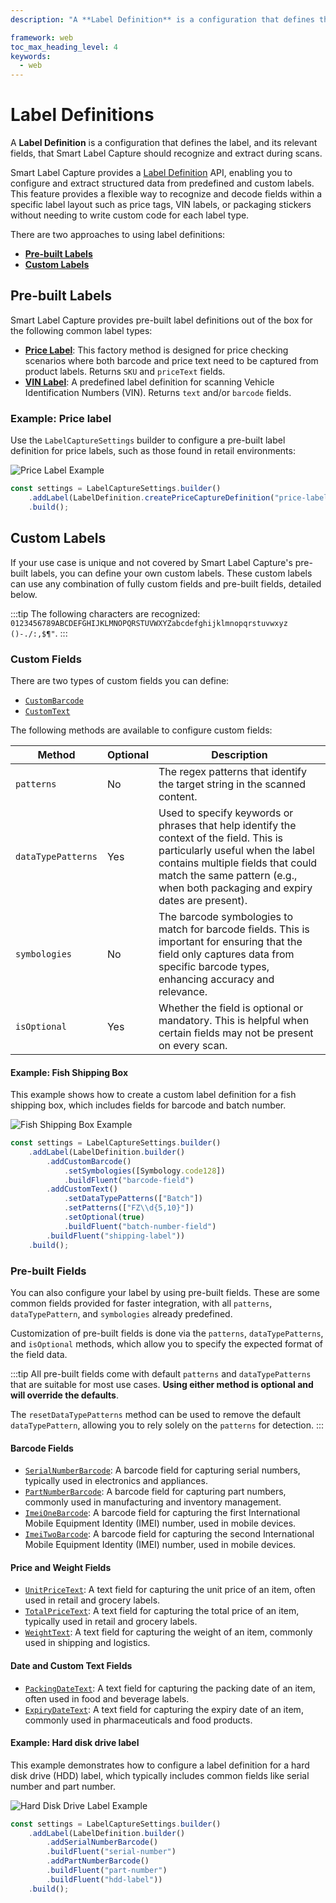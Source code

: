 ```yaml
---
description: "A **Label Definition** is a configuration that defines the label, and its relevant fields, that Smart Label Capture should recognize and extract during scans.                                                                            "

framework: web
toc_max_heading_level: 4
keywords:
  - web
---
```


# Label Definitions

A **Label Definition** is a configuration that defines the label, and its relevant fields, that Smart Label Capture should recognize and extract during scans.

Smart Label Capture provides a [Label Definition](https://docs.scandit.com/7.6/data-capture-sdk/web/label-capture/api/label-definition.html#label-definition) API, enabling you to configure and extract structured data from predefined and custom labels. This feature provides a flexible way to recognize and decode fields within a specific label layout such as price tags, VIN labels, or packaging stickers without needing to write custom code for each label type.

There are two approaches to using label definitions:

- [**Pre-built Labels**](#pre-built-labels)
- [**Custom Labels**](#custom-labels)

## Pre-built Labels

Smart Label Capture provides pre-built label definitions out of the box for the following common label types:

- [**Price Label**](https://docs.scandit.com/7.6/data-capture-sdk/web/label-capture/api/label-definition.html#method-scandit.datacapture.label.LabelDefinition.PriceCaptureDefinitionWithName): This factory method is designed for price checking scenarios where both barcode and price text need to be captured from product labels. Returns `SKU` and `priceText` fields.
- [**VIN Label**](https://docs.scandit.com/7.6/data-capture-sdk/web/label-capture/api/label-definition.html#method-scandit.datacapture.label.LabelDefinition.VinLabelDefinitionWithName): A predefined label definition for scanning Vehicle Identification Numbers (VIN). Returns `text` and/or `barcode` fields.

### Example: Price label

Use the `LabelCaptureSettings` builder to configure a pre-built label definition for price labels, such as those found in retail environments:

![Price Label Example](/img/slc/price-label.png)

```js
const settings = LabelCaptureSettings.builder()
    .addLabel(LabelDefinition.createPriceCaptureDefinition("price-label"))
    .build();
```

## Custom Labels

If your use case is unique and not covered by Smart Label Capture's pre-built labels, you can define your own custom labels. These custom labels can use any combination of fully custom fields and pre-built fields, detailed below.

:::tip
The following characters are recognized: `0123456789ABCDEFGHIJKLMNOPQRSTUVWXYZabcdefghijklmnopqrstuvwxyz ()-./:,$¶"`.
:::

### Custom Fields

There are two types of custom fields you can define:

* [`CustomBarcode`](https://docs.scandit.com/7.6/data-capture-sdk/web/label-capture/api/custom-barcode.html#custom-barcode)
* [`CustomText`](https://docs.scandit.com/7.6/data-capture-sdk/web/label-capture/api/custom-text.html#custom-text)

The following methods are available to configure custom fields:

| Method | Optional | Description |
|--------|----------|-------------|
| `patterns` | No | The regex patterns that identify the target string in the scanned content. |
| `dataTypePatterns` | Yes | Used to specify keywords or phrases that help identify the context of the field. This is particularly useful when the label contains multiple fields that could match the same pattern (e.g., when both packaging and expiry dates are present). |
| `symbologies` | No | The barcode symbologies to match for barcode fields. This is important for ensuring that the field only captures data from specific barcode types, enhancing accuracy and relevance. |
| `isOptional` | Yes | Whether the field is optional or mandatory. This is helpful when certain fields may not be present on every scan. |

#### Example: Fish Shipping Box

This example shows how to create a custom label definition for a fish shipping box, which includes fields for barcode and batch number.

![Fish Shipping Box Example](/img/slc/fish-shipping-box.png)

```js
const settings = LabelCaptureSettings.builder()
    .addLabel(LabelDefinition.builder()
        .addCustomBarcode()
            .setSymbologies([Symbology.code128])
            .buildFluent("barcode-field")
        .addCustomText()
            .setDataTypePatterns(["Batch"])
            .setPatterns(["FZ\\d{5,10}"])
            .setOptional(true)
            .buildFluent("batch-number-field")
        .buildFluent("shipping-label"))
    .build();
```

### Pre-built Fields

You can also configure your label by using pre-built fields. These are some common fields provided for faster integration, with all `patterns`, `dataTypePattern`, and `symbologies` already predefined.

Customization of pre-built fields is done via the `patterns`, `dataTypePatterns`, and `isOptional` methods, which allow you to specify the expected format of the field data.

:::tip
All pre-built fields come with default `patterns` and `dataTypePatterns` that are suitable for most use cases. **Using either method is optional and will override the defaults**.

The `resetDataTypePatterns` method can be used to remove the default `dataTypePattern`, allowing you to rely solely on the `patterns` for detection.
:::

#### Barcode Fields

* [`SerialNumberBarcode`](https://docs.scandit.com/7.6/data-capture-sdk/web/label-capture/api/serial-number-barcode.html#serial-number-barcode):
  A barcode field for capturing serial numbers, typically used in electronics and appliances.
* [`PartNumberBarcode`](https://docs.scandit.com/7.6/data-capture-sdk/web/label-capture/api/part-number-barcode.html#part-number-barcode):
  A barcode field for capturing part numbers, commonly used in manufacturing and inventory management.
* [`ImeiOneBarcode`](https://docs.scandit.com/7.6/data-capture-sdk/web/label-capture/api/imei-one-barcode.html#imei-one-barcode): 
  A barcode field for capturing the first International Mobile Equipment Identity (IMEI) number, used in mobile devices.
* [`ImeiTwoBarcode`](https://docs.scandit.com/7.6/data-capture-sdk/web/label-capture/api/imei-two-barcode.html#imei-two-barcode): 
  A barcode field for capturing the second International Mobile Equipment Identity (IMEI) number, used in mobile devices.

#### Price and Weight Fields

* [`UnitPriceText`](https://docs.scandit.com/7.6/data-capture-sdk/web/label-capture/api/unit-price-text.html#unit-price-text):
  A text field for capturing the unit price of an item, often used in retail and grocery labels.
* [`TotalPriceText`](https://docs.scandit.com/7.6/data-capture-sdk/web/label-capture/api/total-price-text.html#total-price-text):
  A text field for capturing the total price of an item, typically used in retail and grocery labels.
* [`WeightText`](https://docs.scandit.com/7.6/data-capture-sdk/web/label-capture/api/weight-text.html#weight-text):
  A text field for capturing the weight of an item, commonly used in shipping and logistics.

#### Date and Custom Text Fields

* [`PackingDateText`](https://docs.scandit.com/7.6/data-capture-sdk/web/label-capture/api/packing-date-text.html#packing-date-text):
  A text field for capturing the packing date of an item, often used in food and beverage labels.
* [`ExpiryDateText`](https://docs.scandit.com/7.6/data-capture-sdk/web/label-capture/api/expiry-date-text.html#expiry-date-text):
  A text field for capturing the expiry date of an item, commonly used in pharmaceuticals and food products.

#### Example: Hard disk drive label

This example demonstrates how to configure a label definition for a hard disk drive (HDD) label, which typically includes common fields like serial number and part number.

![Hard Disk Drive Label Example](/img/slc/hdd-label.png)

```js
const settings = LabelCaptureSettings.builder()
    .addLabel(LabelDefinition.builder()
        .addSerialNumberBarcode()
        .buildFluent("serial-number")
        .addPartNumberBarcode()
        .buildFluent("part-number")
        .buildFluent("hdd-label"))
    .build();
```

